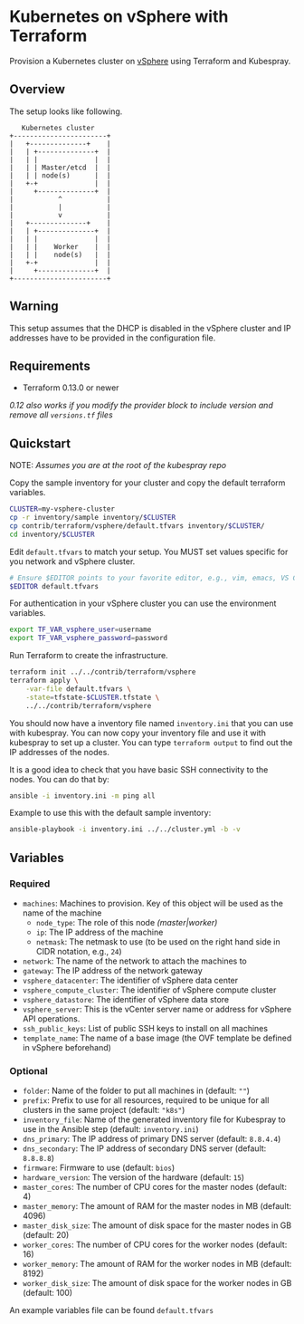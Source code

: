 # Kubernetes on vSphere with Terraform

Provision a Kubernetes cluster on [vSphere](https://www.vmware.com/products/vsphere.html) using Terraform and Kubespray.

## Overview

The setup looks like following.

```text
   Kubernetes cluster
+-----------------------+
|   +--------------+    |
|   | +--------------+  |
|   | |              |  |
|   | | Master/etcd  |  |
|   | | node(s)      |  |
|   +-+              |  |
|     +--------------+  |
|           ^           |
|           |           |
|           v           |
|   +--------------+    |
|   | +--------------+  |
|   | |              |  |
|   | |    Worker    |  |
|   | |    node(s)   |  |
|   +-+              |  |
|     +--------------+  |
+-----------------------+
```

## Warning

This setup assumes that the DHCP is disabled in the vSphere cluster and IP addresses have to be provided in the configuration file.

## Requirements

* Terraform 0.13.0 or newer

*0.12 also works if you modify the provider block to include version and remove all `versions.tf` files*

## Quickstart

NOTE: *Assumes you are at the root of the kubespray repo*

Copy the sample inventory for your cluster and copy the default terraform variables.

```bash
CLUSTER=my-vsphere-cluster
cp -r inventory/sample inventory/$CLUSTER
cp contrib/terraform/vsphere/default.tfvars inventory/$CLUSTER/
cd inventory/$CLUSTER
```

Edit `default.tfvars` to match your setup. You MUST set values specific for you network and vSphere cluster.

```bash
# Ensure $EDITOR points to your favorite editor, e.g., vim, emacs, VS Code, etc.
$EDITOR default.tfvars
```

For authentication in your vSphere cluster you can use the environment variables.

```bash
export TF_VAR_vsphere_user=username
export TF_VAR_vsphere_password=password
```

Run Terraform to create the infrastructure.

```bash
terraform init ../../contrib/terraform/vsphere
terraform apply \
    -var-file default.tfvars \
    -state=tfstate-$CLUSTER.tfstate \
    ../../contrib/terraform/vsphere
```

You should now have a inventory file named `inventory.ini` that you can use with kubespray.
You can now copy your inventory file and use it with kubespray to set up a cluster.
You can type `terraform output` to find out the IP addresses of the nodes.

It is a good idea to check that you have basic SSH connectivity to the nodes. You can do that by:

```bash
ansible -i inventory.ini -m ping all
```

Example to use this with the default sample inventory:

```bash
ansible-playbook -i inventory.ini ../../cluster.yml -b -v
```

## Variables

### Required

* `machines`: Machines to provision. Key of this object will be used as the name of the machine
  * `node_type`: The role of this node *(master|worker)*
  * `ip`: The IP address of the machine
  * `netmask`: The netmask to use (to be used on the right hand side in CIDR notation, e.g., `24`)
* `network`: The name of the network to attach the machines to
* `gateway`: The IP address of the network gateway
* `vsphere_datacenter`: The identifier of vSphere data center
* `vsphere_compute_cluster`: The identifier of vSphere compute cluster
* `vsphere_datastore`: The identifier of vSphere data store
* `vsphere_server`: This is the vCenter server name or address for vSphere API operations.
* `ssh_public_keys`: List of public SSH keys to install on all machines
* `template_name`: The name of a base image (the OVF template be defined in vSphere beforehand)

### Optional

* `folder`: Name of the folder to put all machines in (default: `""`)
* `prefix`: Prefix to use for all resources, required to be unique for all clusters in the same project (default: `"k8s"`)
* `inventory_file`: Name of the generated inventory file for Kubespray to use in the Ansible step (default: `inventory.ini`)
* `dns_primary`: The IP address of primary DNS server (default: `8.8.4.4`)
* `dns_secondary`: The IP address of secondary DNS server (default: `8.8.8.8`)
* `firmware`: Firmware to use (default: `bios`)
* `hardware_version`: The version of the hardware (default: `15`)
* `master_cores`: The number of CPU cores for the master nodes (default: 4)
* `master_memory`: The amount of RAM for the master nodes in MB (default: 4096)
* `master_disk_size`: The amount of disk space for the master nodes in GB (default: 20)
* `worker_cores`: The number of CPU cores for the worker nodes (default: 16)
* `worker_memory`: The amount of RAM for the worker nodes in MB (default: 8192)
* `worker_disk_size`: The amount of disk space for the worker nodes in GB (default: 100)

An example variables file can be found `default.tfvars`
